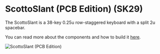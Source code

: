 # ScottoSlant (PCB Edition) (SK29)

The ScottoSlant is a 38-key 0.25u row-staggered keyboard with a split 2u spacebar.

You can read more about the components and how to build it [here](https://scottokeebs.com/blogs/keyboards/scottoslant-pcb-keyboard).

![ScottoSlant (PCB Edition)](https://user-images.githubusercontent.com/8194147/192114474-df9b38e6-ece1-4d7f-81fb-bbc910054847.jpg)

